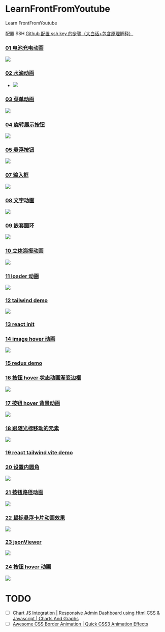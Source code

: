 # LearnFrontFromYoutube

Learn FrontFromYoutube

配置 SSH
[Github 配置 ssh key 的步骤（大白话+包含原理解释）](https://blog.csdn.net/weixin_42310154/article/details/118340458)

### [01 电池充电动画](01)

![](01/demo.gif)

### [02 水滴动画](02)

- ![](02/demo.gif)

### [03 菜单动画](03)

![](03/demo.gif)

### [04 旋转展示按钮](04)

![](04/demo.gif)

### [05 悬浮按钮](05)

![](05/demo.gif)

### [07 输入框](07)

![](07/demo.gif)

### [08 文字动画](08)

![](08/demo.gif)

### [09 嵌套圆环](09)

![](09/demo.jpg)

### [10 立体海报动画](10)

![](10/demo.gif)

### [11 loader 动画](11)

![](11/demo.gif)

### [12 tailwind demo](12)

![](12/demo.gif)

### [13 react init](13)

### [14 image hover 动画](14)

![](14/demo.gif)

### [15 redux demo](15)

### [16 按钮 hover 状态动画渐变边框](16)

![](16/demo.gif)

### [17 按钮 hover 背景动画](17)

![](17/demo.gif)

### [18 跟随光标移动的元素](18)

![](18/demo.gif)

### [19 react tailwind vite demo](19)

### [20 设置内圆角](20)

![](20/demo.png)

### [21 按钮路径动画](21)

![](21/demo.gif)

### [22 鼠标悬浮卡片动画效果](22)

![](22/demo.gif)

### [23 jsonViewer](23)

![](23/demo.gif)

### [24 按钮 hover 动画](24)

![](24/demo.gif)

# TODO

- [ ] [Chart JS Integration | Responsive Admin Dashboard using Html CSS & Javascript | Charts And Graphs](https://www.youtube.com/watch?v=q3zc1ph5fvg&ab_channel=OnlineTutorials)
- [ ] [Awesome CSS Border Animation | Quick CSS3 Animation Effects](https://www.youtube.com/watch?v=LYgQXOV-x24&ab_channel=OnlineTutorials)
